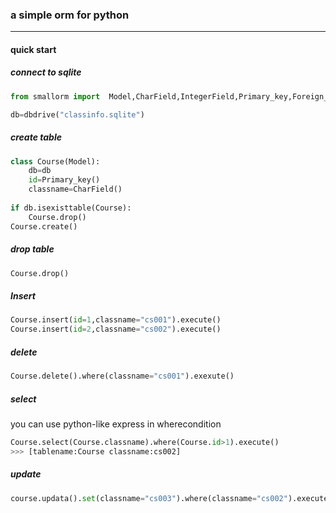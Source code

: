 ### a simple orm for python

--------------------------

#### quick start

##### connect to sqlite

```python
from smallorm import  Model,CharField,IntegerField,Primary_key,Foreign_Key,dbdrive

db=dbdrive("classinfo.sqlite")
```

##### create table

```python
class Course(Model):
    db=db
    id=Primary_key()
    classname=CharField()
 
if db.isexisttable(Course):
    Course.drop() 
Course.create()
```

##### drop table

```python
Course.drop()
```

##### Insert

```python
Course.insert(id=1,classname="cs001").execute()
Course.insert(id=2,classname="cs002").execute()
```

##### delete

```python
Course.delete().where(classname="cs001").exexute()
```

##### select

you can use python-like express in wherecondition

```python
Course.select(Course.classname).where(Course.id>1).execute()
>>> [tablename:Course classname:cs002]
```

##### update

```python
course.updata().set(classname="cs003").where(classname="cs002").execute()
```

